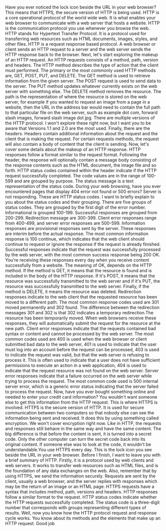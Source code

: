 Have you ever noticed the lock icon beside the URL in your web browser? This means that HTTPS, the secure version of HTTP is being used. HTTP is a core operational protocol of the world wide web. It is what enables your web browser to communicate with a web server that hosts a website. HTTP is the communication protocol you use whenever you browse the web. HTTP stands for Hypertext Transfer Protocol. It is a protocol used for transferring web resources such as HTML documents, images, styles, and other files. HTTP is a request response based protocol. A web browser or client sends an HTTP request to a server and the web server sends the HTTP response back to the browser. Next, let's start exploring the makeup of an HTTP request. An HTTP requests consists of a method, path, version and headers. The HTTP method describes the type of action that the client must performed. The primary or the most commonly used HTTP methods are, GET, POST, PUT, and DELETE. The GET method is used to retrieve information from the given server. The POST request is used to send data to the server. The PUT method updates whatever currently exists on the web server with something else. The DELETE method removes the resource. The path is the representation of where the resource is stored on the web server, for example if you wanted to request an image from a page in a website, then the URL in the address bar would need to contain the full path to that particular file on the web server, such as example dot com, forward slash images, forward slash image dot jpg. There are multiple versions of the HTTP protocol. I won't explore these right now, but I want you to be aware that Versions 1.1 and 2.0 are the most used. Finally, there are the headers. Headers contain additional information about the request and the client that is making the request. For certain requests methods, the request will also contain a body of content that the client is sending. Now, let's cover some details about the makeup of an HTTP response. HTTP responses follow a format similar to the request format. Following the header, the response will optionally contain a message body consisting of the response contents such as the HTML document, the image file and so forth. HTTP status codes contained within the header indicate if the HTTP request successfully completed. The code values are in the range of 100-599 and are grouped by purpose. The status message is a text representation of the status code. During your web browsing, have you ever encountered pages that display 404 error not found or 500 errors? Server is not responding. These are HTTP status codes. I want to briefly explain to you about the status codes and their grouping. There are five groups of status codes. They are grouped by the first digit of the error number. Informational is grouped 100-199. Successful responses are grouped from 200-299. Redirection message are 300-399. Client error responses range from 400-499, and server error responses are 500-599. Information responses are provisional responses sent by the server. These responses are interim before the actual response. The most common information response is 100 continue, which indicates that the web client should continue to request or ignore the response if the request is already finished. Successful responses indicate that the request was successfully processed by the web server, with the most common success response being 200 OK. You're receiving these responses every day when you receive content successfully from a website. The meaning of OK, depends on the HTTP method. If the method is GET, it means that the resource is found and is included in the body of the HTTP response. If it's POST, it means that the resource was successfully transmitted to the web server and if it's PUT, the resource was successfully transmitted to the web server. Finally, if the method is DELETE, it means the resource was deleted. Redirection responses indicate to the web client that the requested resource has been moved to a different path. The most common response codes used are 301 moved permanently and 302 found. The difference between the redirection messages 301 and 302 is that 302 indicates a temporary redirection.The resource has been temporarily moved. When web browsers receive these responses, they will automatically submit the request for the resource at the new path. Client error responses indicate that the requests contained bad syntax or content and cannot be processed by the web server. The most common codes used are 400 is used when the web browser or client submitted bad data to the web server, 401 is used to indicate that the user must log into an account before the request can be processed, 403 is used to indicate the request was valid, but that the web server is refusing to process it. This is often used to indicate that a user does not have sufficient permissions to execute an action in a web application, 404 is used to indicate that the request resource was not found on the web server. Server error responses indicate that a failure occurred on the web server while trying to process the request. The most common code used is 500 internal server error, which is a generic error status indicating that the server failed to process the request. Now, have you ever bought something online and needed to enter your credit card information? You wouldn't want someone else to get this information from the HTTP request. This is where HTTPS is involved. HTTPS is the secure version of HTTP. It is used for secure communication between two computers so that nobody else can see the information being sent and received. It does this by using something called encryption. We won't cover encryption right now. Like in HTTP, the requests and responses still behave in the same way and have the same content. The big difference is that before the content is sent, it is turned into a secret code. Only the other computer can turn the secret code back into its original content. If someone else was to look at the code, it wouldn't be understandable.You use HTTPS every day. This is the lock icon you see beside the URL in your web browser. Before I finish, I want to leave you with a brief summary of HTTP. Firstly, it is a protocol used by web clients and web servers. It works to transfer web resources such as HTML files, and is the foundation of any data exchanges on the web. Also, remember that by using HTTPS, we send the information securely. Requests are sent by the client, usually a web browser, and the server replies with responses which may be the return of an image or an HTML page. HTTPS requests have a syntax that includes method, path, versions and headers. HTTP responses follow a similar format to the request. HTTP status codes indicate whether the HTTP requests successfully completed. The status code is a three-digit number that corresponds with groups representing different types of results. Well, now you know how the HTTP protocol request and response cycle works. You know about its methods and the elements that make up an HTTP request. Good job
